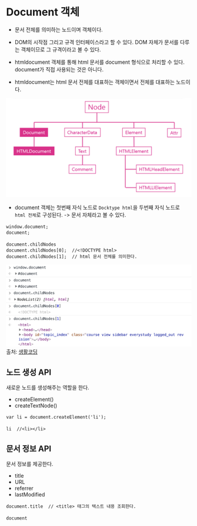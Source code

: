 # Document 객체

* 문서 전체를 의미하는 노드이며 객체이다.
* DOM의 시작점 그리고 규격 인터페이스라고 할 수 있다. DOM 자체가 문서를 다루는 객체이므로 그 규격이라고 볼 수 있다.

* htmldocument 객체를 통해 html 문서를 document 형식으로 처리할 수 있다. document가 직접 사용되는 것은 아니다.
* htmldocument는 html 문서 전체를 대표하는 객체이면서 전체를 대표하는 노드이다.

![img50.png](./img/img50.png)

* document 객체는 첫번째 자식 노드로   `Docktype html`을 두번째 자식 노드로 `html 전체`로 구성된다. -> 문서 자체라고 볼 수 있다. 
~~~
window.document;
document;

document.childNodes
document.childNodes[0];  //<!DOCTYPE html> 
document.childNodes[1];  // html 문서 전체를 의미한다. 
~~~

![img51.png](./img/img51.png)
출처: [생활코딩](https://opentutorials.org/course/1375/6740)

## 노드 생성 API
새로운 노드를 생성해주는 역할을 한다.
* createElement()
* createTextNode()

~~~
var li = document.createElement('li');

li  //<li></li>
~~~

## 문서 정보 API
문서 정보를 제공한다.
* title
* URL
* referrer
* lastModified

~~~
document.title  // <title> 태그의 텍스트 내용 조회한다.

document
~~~